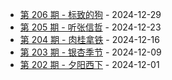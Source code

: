 - [第 206 期 - 标致的狗](https://weekly.tw93.fun/posts/206-标致的狗) - 2024-12-29
- [第 205 期 - 听张信哲](https://weekly.tw93.fun/posts/205-听张信哲) - 2024-12-23
- [第 204 期 - 肉桂拿铁](https://weekly.tw93.fun/posts/204-肉桂拿铁) - 2024-12-16
- [第 203 期 - 银杏季节](https://weekly.tw93.fun/posts/203-银杏季节) - 2024-12-09
- [第 202 期 - 夕阳西下](https://weekly.tw93.fun/posts/202-夕阳西下) - 2024-12-01
